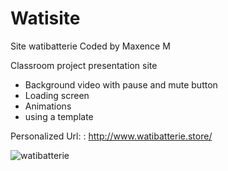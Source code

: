 # Watisite
Site watibatterie
Coded by Maxence M

Classroom project presentation site
- Background video with pause and mute button
- Loading screen
- Animations
- using a template

Personalized Url: : http://www.watibatterie.store/

![watibatterie](https://user-images.githubusercontent.com/82032288/160294690-d25ef0cc-297b-494f-8f0b-8619eb7e2657.png)
